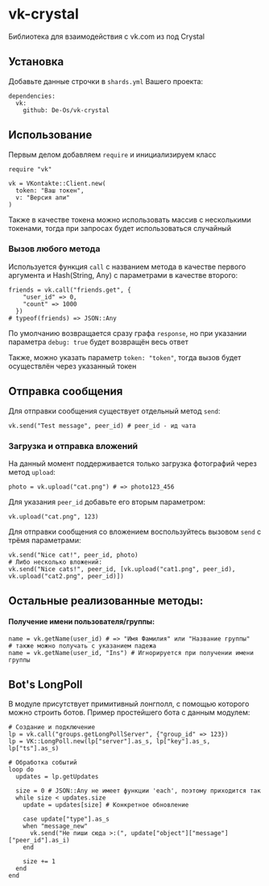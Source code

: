 # vk-crystal
Библиотека для взаимодействия с vk.com из под Crystal

## Установка
Добавьте данные строчки в `shards.yml` Вашего проекта:
```crystal
dependencies:
  vk:
    github: De-Os/vk-crystal  
```

## Использование

Первым делом добавляем `require` и инициализируем класс
```crystal
require "vk"

vk = VKontakte::Client.new(
  token: "Ваш токен",
  v: "Версия апи"
)
```
Также в качестве токена можно использовать массив с несколькими токенами, тогда при запросах будет использоваться случайный

### Вызов любого метода

Используется функция `call` с названием метода в качестве первого аргумента и Hash(String, Any) с параметрами в качестве второго:
```crystal
friends = vk.call("friends.get", {
    "user_id" => 0,
    "count" => 1000
  })
# typeof(friends) => JSON::Any
```
По умолчанию возвращается сразу графа `response`, но при указании параметра `debug: true` будет возвращён весь ответ

Также, можно указать параметр `token: "token"`, тогда вызов будет осуществлён через указанный токен

## Отправка сообщения

Для отправки сообщения существует отдельный метод `send`:
```crystal
vk.send("Test message", peer_id) # peer_id - ид чата
```
### Загрузка и отправка вложений
На данный момент поддерживается только загрузка фотографий через метод `upload`:
```crystal
photo = vk.upload("cat.png") # => photo123_456
```
Для указания `peer_id` добавьте его вторым параметром:
```crystal
vk.upload("cat.png", 123)
```
Для отправки сообщения со вложением воспользуйтесь вызовом `send` с трёмя параметрами:
```crystal
vk.send("Nice cat!", peer_id, photo)
# Либо несколько вложений:
vk.send("Nice cats!", peer_id, [vk.upload("cat1.png", peer_id), vk.upload("cat2.png", peer_id)])
```

## Остальные реализованные методы:
#### Получение имени пользователя/группы:
```crystal
name = vk.getName(user_id) # => "Имя Фамилия" или "Название группы"
# также можно получать с указанием падежа
name = vk.getName(user_id, "Ins") # Игнорируется при получении имени группы
```

## Bot's LongPoll
В модуле присутствует примитивный лонгполл, с помощью которого можно строить ботов. Пример простейшего бота с данным модулем:
```crystal
# Создание и подключение
lp = vk.call("groups.getLongPollServer", {"group_id" => 123})
lp = VK::LongPoll.new(lp["server"].as_s, lp["key"].as_s, lp["ts"].as_s)

# Обработка событий
loop do
  updates = lp.getUpdates

  size = 0 # JSON::Any не имеет функции 'each', поэтому приходится так
  while size < updates.size
    update = updates[size] # Конкретное обновление

    case update["type"].as_s
    when "message_new"
      vk.send("Не пиши сюда >:(", update["object"]["message"]["peer_id"].as_i)
    end

    size += 1
  end
end
```

